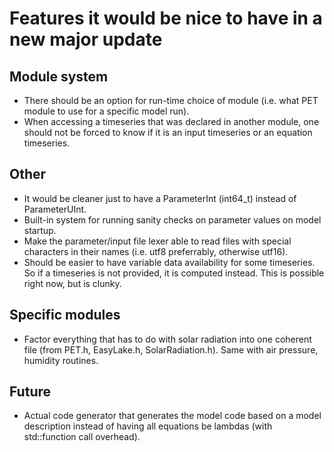 # Features it would be nice to have in a new major update

## Module system
- There should be an option for run-time choice of module (i.e. what PET module to use for a specific model run).
- When accessing a timeseries that was declared in another module, one should not be forced to know if it is an input timeseries or an equation timeseries.

## Other
- It would be cleaner just to have a ParameterInt (int64_t) instead of ParameterUInt.
- Built-in system for running sanity checks on parameter values on model startup.
- Make the parameter/input file lexer able to read files with special characters in their names (i.e. utf8 preferrably, otherwise utf16).
- Should be easier to have variable data availability for some timeseries. So if a timeseries is not provided, it is computed instead. This is possible right now, but is clunky.

## Specific modules
- Factor everything that has to do with solar radiation into one coherent file (from PET.h, EasyLake.h, SolarRadiation.h). Same with air pressure, humidity routines.

## Future
- Actual code generator that generates the model code based on a model description instead of having all equations be lambdas (with std::function call overhead).
